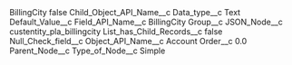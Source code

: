 <?xml version="1.0" encoding="UTF-8"?>
<CustomMetadata xmlns="http://soap.sforce.com/2006/04/metadata" xmlns:xsi="http://www.w3.org/2001/XMLSchema-instance" xmlns:xsd="http://www.w3.org/2001/XMLSchema">
    <label>BillingCity</label>
    <protected>false</protected>
    <values>
        <field>Child_Object_API_Name__c</field>
        <value xsi:nil="true"/>
    </values>
    <values>
        <field>Data_type__c</field>
        <value xsi:type="xsd:string">Text</value>
    </values>
    <values>
        <field>Default_Value__c</field>
        <value xsi:nil="true"/>
    </values>
    <values>
        <field>Field_API_Name__c</field>
        <value xsi:type="xsd:string">BillingCity</value>
    </values>
    <values>
        <field>Group__c</field>
        <value xsi:nil="true"/>
    </values>
    <values>
        <field>JSON_Node__c</field>
        <value xsi:type="xsd:string">custentity_pla_billingcity</value>
    </values>
    <values>
        <field>List_has_Child_Records__c</field>
        <value xsi:type="xsd:boolean">false</value>
    </values>
    <values>
        <field>Null_Check_field__c</field>
        <value xsi:nil="true"/>
    </values>
    <values>
        <field>Object_API_Name__c</field>
        <value xsi:type="xsd:string">Account</value>
    </values>
    <values>
        <field>Order__c</field>
        <value xsi:type="xsd:double">0.0</value>
    </values>
    <values>
        <field>Parent_Node__c</field>
        <value xsi:nil="true"/>
    </values>
    <values>
        <field>Type_of_Node__c</field>
        <value xsi:type="xsd:string">Simple</value>
    </values>
</CustomMetadata>
